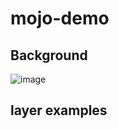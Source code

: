 # mojo-demo
## Background
![image](https://github.com/HemingwayLee/mojo-demo/assets/8428372/2084899d-7c8e-44f7-af71-fe6aed0db2f0)

## layer examples
